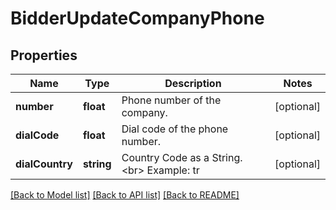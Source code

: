 # BidderUpdateCompanyPhone

## Properties
Name | Type | Description | Notes
------------ | ------------- | ------------- | -------------
**number** | **float** | Phone number of the company. | [optional] 
**dialCode** | **float** | Dial code of the phone number. | [optional] 
**dialCountry** | **string** | Country Code as a String. &lt;br&gt; Example: tr | [optional] 

[[Back to Model list]](../README.md#documentation-for-models) [[Back to API list]](../README.md#documentation-for-api-endpoints) [[Back to README]](../README.md)


